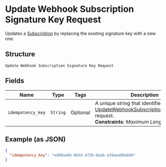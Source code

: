 
# Update Webhook Subscription Signature Key Request

Updates a [Subscription](../../doc/models/webhook-subscription.md) by replacing the existing signature key with a new one.

## Structure

`Update Webhook Subscription Signature Key Request`

## Fields

| Name | Type | Tags | Description |
|  --- | --- | --- | --- |
| `idempotency_key` | `String` | Optional | A unique string that identifies the [UpdateWebhookSubscriptionSignatureKey](../../doc/api/webhook-subscriptions.md#update-webhook-subscription-signature-key) request.<br>**Constraints**: *Maximum Length*: `45` |

## Example (as JSON)

```json
{
  "idempotency_key": "ed80ae6b-0654-473b-bbab-a39aee89a60d"
}
```

